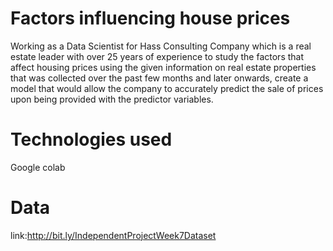 # Factors influencing house prices
Working as a Data Scientist for Hass Consulting Company which is a real estate leader with over 25 years of experience to study the factors that affect housing prices using the given information on real estate properties that was collected over the past few months and later onwards, create a model that would allow the company to accurately predict the sale of prices upon being provided with the predictor variables.
# Technologies used
Google colab
# Data
link:http://bit.ly/IndependentProjectWeek7Dataset

